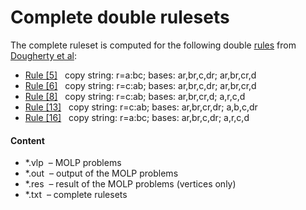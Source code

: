 Complete double rulesets
========================

The complete ruleset is computed for the following double 
[rules](../DESCRIPTION.md) from 
[Dougherty et al](http://arxiv.org/pdf/1104.3602v1):

* [Rule \[5\]](05.txt) &nbsp; copy string: r=a:bc; bases: ar,br,c,dr; ar,br,cr,d
* [Rule \[6\]](06.txt) &nbsp; copy string: r=c:ab; bases: ar,br,c,dr; ar,br,cr,d 
* [Rule \[8\]](08.txt) &nbsp; copy string: r=c:ab; bases: ar,br,cr,d; a,r,c,d
* [Rule \[13\]](13.txt) &nbsp; copy string: r=c:ab; bases: ar,br,cr,dr; a,b,c,dr
* [Rule \[16\]](16.txt) &nbsp; copy string: r=a:bc; bases: ar,br,c,dr; a,r,c,d

#### Content

* \*.vlp &nbsp;&ndash;  MOLP problems
* \*.out &nbsp;&ndash;  output of the MOLP problems
* \*.res &nbsp;&ndash;  result of the MOLP problems (vertices only)
* \*.txt &nbsp;&ndash;  complete rulesets

